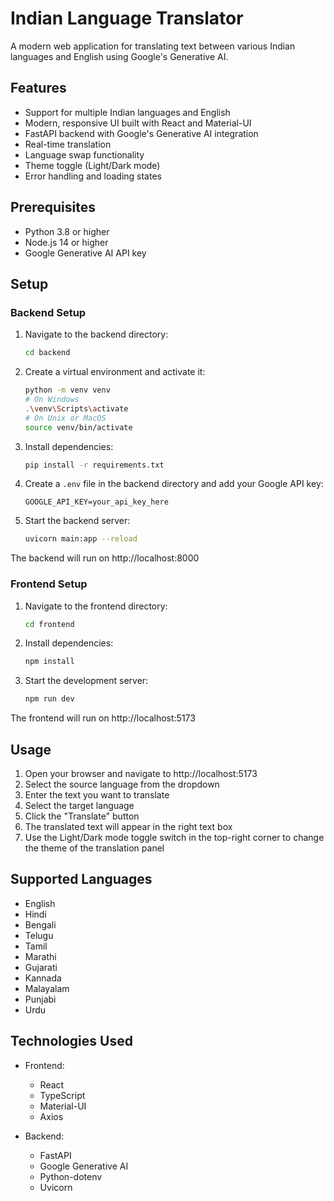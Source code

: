 # Indian Language Translator

A modern web application for translating text between various Indian languages and English using Google's Generative AI.

## Features

- Support for multiple Indian languages and English
- Modern, responsive UI built with React and Material-UI
- FastAPI backend with Google's Generative AI integration
- Real-time translation
- Language swap functionality
- Theme toggle (Light/Dark mode)
- Error handling and loading states

## Prerequisites

- Python 3.8 or higher
- Node.js 14 or higher
- Google Generative AI API key

## Setup

### Backend Setup

1. Navigate to the backend directory:
   ```bash
   cd backend
   ```

2. Create a virtual environment and activate it:
   ```bash
   python -m venv venv
   # On Windows
   .\venv\Scripts\activate
   # On Unix or MacOS
   source venv/bin/activate
   ```

3. Install dependencies:
   ```bash
   pip install -r requirements.txt
   ```

4. Create a `.env` file in the backend directory and add your Google API key:
   ```
   GOOGLE_API_KEY=your_api_key_here
   ```

5. Start the backend server:
   ```bash
   uvicorn main:app --reload
   ```

The backend will run on http://localhost:8000

### Frontend Setup

1. Navigate to the frontend directory:
   ```bash
   cd frontend
   ```

2. Install dependencies:
   ```bash
   npm install
   ```

3. Start the development server:
   ```bash
   npm run dev
   ```

The frontend will run on http://localhost:5173

## Usage

1. Open your browser and navigate to http://localhost:5173
2. Select the source language from the dropdown
3. Enter the text you want to translate
4. Select the target language
5. Click the "Translate" button
6. The translated text will appear in the right text box
7. Use the Light/Dark mode toggle switch in the top-right corner to change the theme of the translation panel

## Supported Languages

- English
- Hindi
- Bengali
- Telugu
- Tamil
- Marathi
- Gujarati
- Kannada
- Malayalam
- Punjabi
- Urdu

## Technologies Used

- Frontend:
  - React
  - TypeScript
  - Material-UI
  - Axios

- Backend:
  - FastAPI
  - Google Generative AI
  - Python-dotenv
  - Uvicorn 